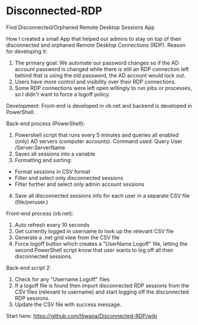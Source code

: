 # Disconnected-RDP
Find Disconnected/Orphaned Remote Desktop Sessions App

How I created a small App that helped our admins to stay on top of their disconnected and orphaned Remote Desktop Connections (RDP). Reason for developing it:

1. The primary goal: We automate our password changes so if the AD account password is changed while there is still an RDP connection left behind that is using the old password, the AD account would lock out.
2. Users have more control and visibility over their RDP connections.
3. Some RDP connections were left open willingly to run jobs or processes, so I didn't want to force a logoff policy.



Development:
Front-end is developed in vb.net and backend is developed in PowerShell.



Back-end process (PowerShell):
1. Powershell script that runs every 5 minutes and queries all enabled (only) AD servers (computer accounts). Command used: Query User /Server:ServerName
2. Saves all sessions into a variable
3. Formatting and sorting:
- Format sessions in CSV format
- Filter and select only disconnected sessions
- Filter further and select only admin account sessions
4. Save all disconnected sessions info for each user in a separate CSV file (file/peruser.)



Front-end process (vb.net):
1. Auto refresh every 10 seconds
2. Get currently logged in username to look up the relevant CSV file
3. Generate a .net grid view from the CSV file
4. Force logoff button which creates a "UserName.Logoff" file, letting the second PowerShell script know that user wants to log off all their disconnected sessions.


Back-end script 2:
1. Check for any "Username.Logoff" files
2. If a logoff file is found then import disconnected RDP sessions from the CSV files (relevant to username) and start logging off the disconnected RDP sessions.
3. Update the CSV file with success message.


Start here: https://github.com/ltiwana/Disconnected-RDP/wiki

